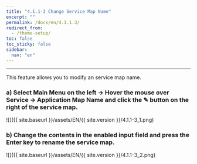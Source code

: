 ```yaml
---
title: "4.1.1-3 Change Service Map Name"
excerpt: ""
permalink: /docs/en/4.1.1.3/
redirect_from:
  - /theme-setup/
toc: false
toc_sticky: false
sidebar:
  nav: "en"
---
```



---

This feature allows you to modify an service map name.

### a\) Select Main Menu on the left → Hover the mouse over Service → Application Map Name and click the ✎ button on the right of the service map.
![]({{ site.baseurl }}/assets/EN/{{ site.version }}/4.1.1-3_1.png)

### b\) Change the contents in the enabled input field and press the Enter key to rename the service map.
![]({{ site.baseurl }}/assets/EN/{{ site.version }}/4.1.1-3_2.png)
